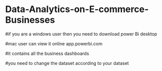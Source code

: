 # Data-Analytics-on-E-commerce-Businesses

#if you are a windows user then you need to download power Bi desktop 

#mac user can view it online app.powerbi.com

#it contains all the business dashboards

#you need to change the dataset according to your dataset

